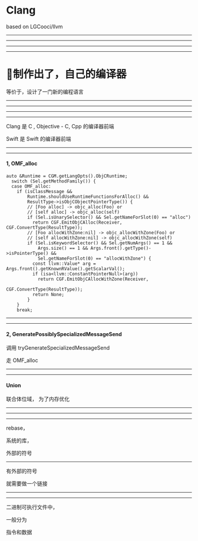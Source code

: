 # Clang
based on LGCooci/llvm


<hr>



<hr>


<hr>



<hr>


# 制作出了，自己的编译器

等价于，设计了一门新的编程语言



<hr>



<hr>


<hr>



<hr>


Clang 是 C , Objective - C, Cpp 的编译器前端


Swift 是 Swift 的编译器前端

<hr>



<hr>


#### 1, OMF_alloc


```
auto &Runtime = CGM.getLangOpts().ObjCRuntime;
  switch (Sel.getMethodFamily()) {
  case OMF_alloc:
    if (isClassMessage &&
        Runtime.shouldUseRuntimeFunctionsForAlloc() &&
        ResultType->isObjCObjectPointerType()) {
        // [Foo alloc] -> objc_alloc(Foo) or
        // [self alloc] -> objc_alloc(self)
        if (Sel.isUnarySelector() && Sel.getNameForSlot(0) == "alloc")
          return CGF.EmitObjCAlloc(Receiver, CGF.ConvertType(ResultType));
        // [Foo allocWithZone:nil] -> objc_allocWithZone(Foo) or
        // [self allocWithZone:nil] -> objc_allocWithZone(self)
        if (Sel.isKeywordSelector() && Sel.getNumArgs() == 1 &&
            Args.size() == 1 && Args.front().getType()->isPointerType() &&
            Sel.getNameForSlot(0) == "allocWithZone") {
          const llvm::Value* arg = Args.front().getKnownRValue().getScalarVal();
          if (isa<llvm::ConstantPointerNull>(arg))
            return CGF.EmitObjCAllocWithZone(Receiver,
                                             CGF.ConvertType(ResultType));
          return None;
        }
    }
    break;
```

<hr>


<hr>



#### 2,  GeneratePossiblySpecializedMessageSend

调用 tryGenerateSpecializedMessageSend

走  OMF_alloc





<hr>


<hr>





#### Union


联合体位域， 为了内存优化








<hr>


<hr>



<hr>

rebase，



系统的库，



外部的符号



<hr>


有外部的符号

就需要做一个链接


<hr>


<hr>




二进制可执行文件中，


一般分为



指令和数据